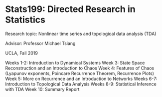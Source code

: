 # Stats199: Directed Research in Statistics

Research topic: Nonlinear time series and topological data analysis (TDA)

Advisor: Professor Michael Tsiang

UCLA, Fall 2019

Weeks 1-2: Introduction to Dynamical Systems
Week 3: State Space Reconstruction and an Introduction to Chaos
Week 4: Features of Chaos (Lyapunov exponents, Poincare Recurrence Theorem, Recurrence
Plots)
Week 5: More on Recurrence and an Introduction to Networks
Weeks 6-7: Introduction to Topological Data Analysis
Weeks 8-9: Statistical Inference with TDA
Week 10: Summary Report

